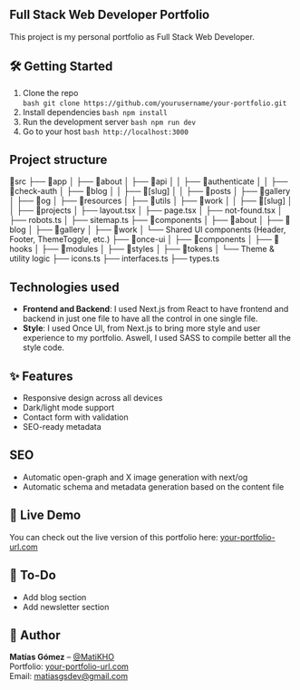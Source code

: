 ## **Full Stack Web Developer Portfolio**
This project is my personal portfolio as Full Stack Web Developer. 

## 🛠️ Getting Started

1. Clone the repo  
```bash git clone https://github.com/yourusername/your-portfolio.git```
2. Install dependencies
```bash npm install```
3. Run the development server
```bash npm run dev```
4. Go to your host
```bash http://localhost:3000```

## **Project structure**
📁src
├── 📁app
│   ├── 📁about
│   ├── 📁api
│   │   ├── 📁authenticate
│   │   ├── 📁check-auth
│   ├── 📁blog
│   │   ├── 📁[slug]
│   │   ├── 📁posts
│   ├── 📁gallery
│   ├── 📁og
│   ├── 📁resources
│   ├── 📁utils
│   ├── 📁work
│   │   ├── 📁[slug]
│   │   ├── 📁projects
│   ├── layout.tsx
│   ├── page.tsx
│   ├── not-found.tsx
│   ├── robots.ts
│   ├── sitemap.ts
├── 📁components
│   ├── 📁about
│   ├── 📁blog
│   ├── 📁gallery
│   ├── 📁work
│   └── Shared UI components (Header, Footer, ThemeToggle, etc.)
├── 📁once-ui
│   ├── 📁components
│   ├── 📁hooks
│   ├── 📁modules
│   ├── 📁styles
│   ├── 📁tokens
│   └── Theme & utility logic
├── icons.ts
├── interfaces.ts
├── types.ts


## **Technologies used**
- **Frontend and Backend**: I used Next.js from React to have frontend and backend in just one file to have all the control in one single file.
- **Style**: I used Once UI, from Next.js to bring more style and user experience to my portfolio. Aswell, I used SASS to compile better all the style code.

## ✨ Features
- Responsive design across all devices
- Dark/light mode support
- Contact form with validation
- SEO-ready metadata

## **SEO**
- Automatic open-graph and X image generation with next/og
- Automatic schema and metadata generation based on the content file

## 🚀 Live Demo
You can check out the live version of this portfolio here: [your-portfolio-url.com](https://your-portfolio-url.com)

## 📌 To-Do
- Add blog section
- Add newsletter section

## 👤 Author

**Matías Gómez** – [@MatiKHO](https://github.com/MatiKHO)  
Portfolio: [your-portfolio-url.com](https://your-portfolio-url.com)  
Email: matiasgsdev@gmail.com
